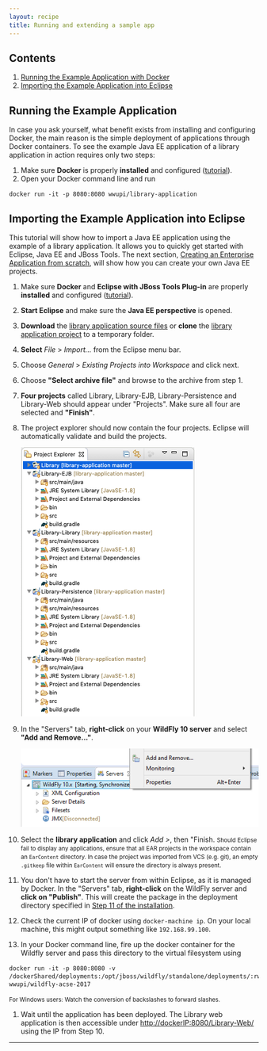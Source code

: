 ```yaml
---
layout: recipe
title: Running and extending a sample app
---
```


## Contents

1. [Running the Example Application with Docker](#run)
1. [Importing the Example Application into Eclipse](#import)

## <a id="run" name="run"></a>Running the Example Application
In case you ask yourself, what benefit exists from installing and configuring Docker, the main reason is the simple deployment of applications through Docker containers.
To see the example Java EE application of a library application in action requires only two steps:

1. Make sure **Docker** is properly **installed** and configured ([tutorial](010_setting_up_environment_with_docker.html)).
1. Open your Docker command line and run
```
docker run -it -p 8080:8080 wwupi/library-application
```


## <a id="import" name="import"></a>Importing the Example Application into Eclipse
This tutorial will show how to import a Java EE application using the example of a library application. It allows you to quickly get started with Eclipse, Java EE and JBoss Tools. The next section, [Creating an Enterprise Application from scratch](#create), will show how you can create your own Java EE projects.

1. Make sure **Docker** and **Eclipse with JBoss Tools Plug-in** are properly **installed** and configured ([tutorial](010_setting_up_environment_with_docker.html)).
1. **Start Eclipse** and make sure the **Java EE perspective** is opened.
1. **Download** the [library application source files](https://github.com/wwu-pi/library-application/archive/master.zip) or **clone** the [library application project](https://github.com/wwu-pi/library-application/) to a temporary folder.
1. **Select** *File* > *Import...* from the Eclipse menu bar.
1. Choose *General* > *Existing Projects into Workspace* and click next.
1. Choose **"Select archive file"** and browse to the archive from step 1.
1. **Four projects** called Library, Library-EJB, Library-Persistence and Library-Web should appear under "Projects". Make sure all four are selected and **"Finish"**.
1. The project explorer should now contain the four projects. Eclipse will automatically validate and build the projects.

    ![](images/library_projects.png)

1. <a id="import-deploy" name="import-deploy" />In the "Servers" tab, **right-click** on your **WildFly 10 server** and select **"Add and Remove..."**.

    ![](images/library_add.png)

1. Select the **library application** and click *Add >*, then "Finish. <small>Should Eclipse fail to display any applications, ensure that all EAR projects in the workspace contain an ``EarContent`` directory. In case the project was imported from VCS (e.g. git), an empty ``.gitkeep`` file within ``EarContent`` will ensure the directory is always present.</small>
1. You don't have to start the server from within Eclipse, as it is managed by Docker. In the "Servers" tab, **right-click** on the WildFly server and **click on "Publish"**. This will create the package in the deployment directory specified in [Step 11 of the installation](010_setting_up_environment_with_docker.html).
1. Check the current IP of docker using ``docker-machine ip``. On your local machine, this might output something like ``192.168.99.100``.
1. In your Docker command line, fire up the docker container for the Wildfly server and pass this directory to the virtual filesystem using
```
docker run -it -p 8080:8080 -v /dockerShared/deployments:/opt/jboss/wildfly/standalone/deployments/:rw wwupi/wildfly-acse-2017
```
<small>For Windows users: Watch the conversion of backslashes to forward slashes.</small>
1. Wait until the application has been deployed. The Library web application is then accessible under [http://dockerIP:8080/Library-Web/](http://dockerIP:8080/Library-Web/) using the IP from Step 10.

---
